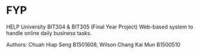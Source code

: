 # FYP
HELP University BIT304 &amp; BIT305 (Final Year Project) Web-based system to handle online daily business tasks.

Authors: Chuah Hiap Seng B1501608, Wilson Chang Kai Mun B1500510
